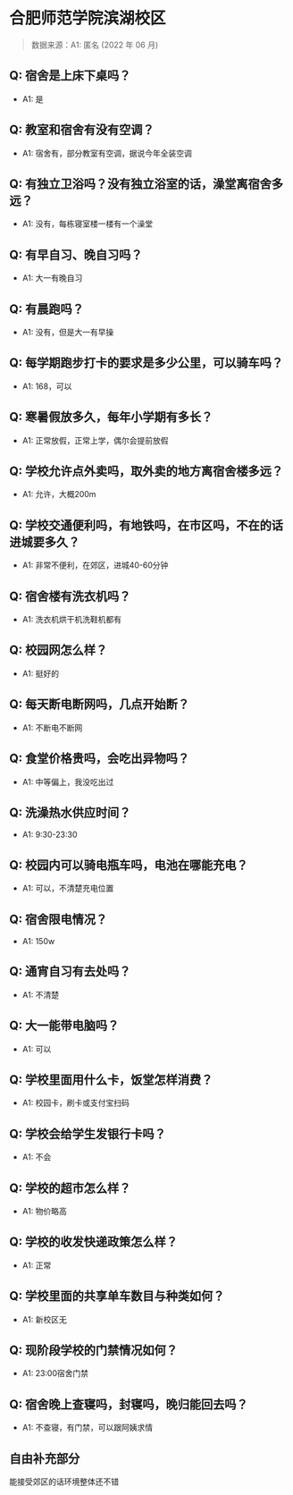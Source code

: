 # 合肥师范学院滨湖校区

> 数据来源：A1: 匿名 (2022 年 06 月)

## Q: 宿舍是上床下桌吗？

- A1: 是

## Q: 教室和宿舍有没有空调？

- A1: 宿舍有，部分教室有空调，据说今年全装空调

## Q: 有独立卫浴吗？没有独立浴室的话，澡堂离宿舍多远？

- A1: 没有，每栋寝室楼一楼有一个澡堂

## Q: 有早自习、晚自习吗？

- A1: 大一有晚自习

## Q: 有晨跑吗？

- A1: 没有，但是大一有早操

## Q: 每学期跑步打卡的要求是多少公里，可以骑车吗？

- A1: 168，可以

## Q: 寒暑假放多久，每年小学期有多长？

- A1: 正常放假，正常上学，偶尔会提前放假

## Q: 学校允许点外卖吗，取外卖的地方离宿舍楼多远？

- A1: 允许，大概200m

## Q: 学校交通便利吗，有地铁吗，在市区吗，不在的话进城要多久？

- A1: 非常不便利，在郊区，进城40-60分钟

## Q: 宿舍楼有洗衣机吗？

- A1: 洗衣机烘干机洗鞋机都有

## Q: 校园网怎么样？

- A1: 挺好的

## Q: 每天断电断网吗，几点开始断？

- A1: 不断电不断网

## Q: 食堂价格贵吗，会吃出异物吗？

- A1: 中等偏上，我没吃出过

## Q: 洗澡热水供应时间？

- A1: 9:30-23:30

## Q: 校园内可以骑电瓶车吗，电池在哪能充电？

- A1: 可以，不清楚充电位置

## Q: 宿舍限电情况？

- A1: 150w

## Q: 通宵自习有去处吗？

- A1: 不清楚

## Q: 大一能带电脑吗？

- A1: 可以

## Q: 学校里面用什么卡，饭堂怎样消费？

- A1: 校园卡，刷卡或支付宝扫码

## Q: 学校会给学生发银行卡吗？

- A1: 不会

## Q: 学校的超市怎么样？

- A1: 物价略高

## Q: 学校的收发快递政策怎么样？

- A1: 正常

## Q: 学校里面的共享单车数目与种类如何？

- A1: 新校区无

## Q: 现阶段学校的门禁情况如何？

- A1: 23:00宿舍门禁

## Q: 宿舍晚上查寝吗，封寝吗，晚归能回去吗？

- A1: 不查寝，有门禁，可以跟阿姨求情

## 自由补充部分

能接受郊区的话环境整体还不错